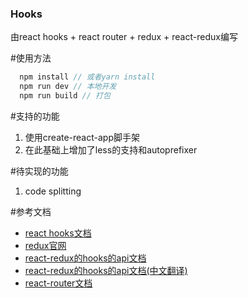 ### Hooks
由react hooks + react router + redux + react-redux编写

#使用方法
```javascript
  npm install // 或者yarn install
  npm run dev // 本地开发
  npm run build // 打包

```
#支持的功能
1. 使用create-react-app脚手架
2. 在此基础上增加了less的支持和autoprefixer

#待实现的功能
1. code splitting


#参考文档
- [react hooks文档](https://zh-hans.reactjs.org/docs/hooks-intro.html)
- [redux官网](https://redux.js.org/introduction/getting-started)
- [react-redux的hooks的api文档](https://react-redux.js.org/api/hooks)
- [react-redux的hooks的api文档(中文翻译)](https://juejin.im/post/5d11b4636fb9a07eba2c4a60)
- [react-router文档](https://reacttraining.com/react-router/web/guides/quick-start)